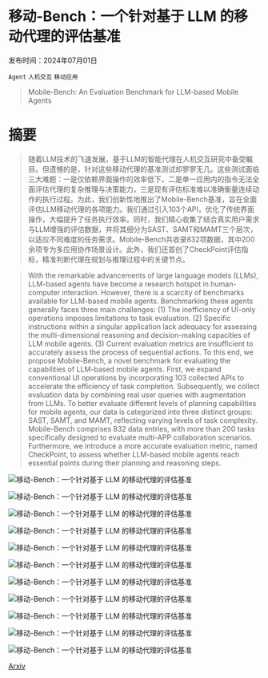 # 移动-Bench：一个针对基于 LLM 的移动代理的评估基准

发布时间：2024年07月01日

`Agent` `人机交互` `移动应用`

> Mobile-Bench: An Evaluation Benchmark for LLM-based Mobile Agents

# 摘要

> 随着LLM技术的飞速发展，基于LLM的智能代理在人机交互研究中备受瞩目。但遗憾的是，针对这些移动代理的基准测试却寥寥无几。这些测试面临三大难题：一是仅依赖界面操作的效率低下，二是单一应用内的指令无法全面评估代理的复杂推理与决策能力，三是现有评估标准难以准确衡量连续动作的执行过程。为此，我们创新性地推出了Mobile-Bench基准，旨在全面评估LLM移动代理的各项能力。我们通过引入103个API，优化了传统界面操作，大幅提升了任务执行效率。同时，我们精心收集了结合真实用户需求与LLM增强的评估数据，并将其细分为SAST、SAMT和MAMT三个层次，以适应不同难度的任务需求。Mobile-Bench共收录832项数据，其中200余项专为多应用协作场景设计。此外，我们还首创了CheckPoint评估指标，精准判断代理在规划与推理过程中的关键节点。

> With the remarkable advancements of large language models (LLMs), LLM-based agents have become a research hotspot in human-computer interaction. However, there is a scarcity of benchmarks available for LLM-based mobile agents. Benchmarking these agents generally faces three main challenges: (1) The inefficiency of UI-only operations imposes limitations to task evaluation. (2) Specific instructions within a singular application lack adequacy for assessing the multi-dimensional reasoning and decision-making capacities of LLM mobile agents. (3) Current evaluation metrics are insufficient to accurately assess the process of sequential actions. To this end, we propose Mobile-Bench, a novel benchmark for evaluating the capabilities of LLM-based mobile agents. First, we expand conventional UI operations by incorporating 103 collected APIs to accelerate the efficiency of task completion. Subsequently, we collect evaluation data by combining real user queries with augmentation from LLMs. To better evaluate different levels of planning capabilities for mobile agents, our data is categorized into three distinct groups: SAST, SAMT, and MAMT, reflecting varying levels of task complexity. Mobile-Bench comprises 832 data entries, with more than 200 tasks specifically designed to evaluate multi-APP collaboration scenarios. Furthermore, we introduce a more accurate evaluation metric, named CheckPoint, to assess whether LLM-based mobile agents reach essential points during their planning and reasoning steps.

![移动-Bench：一个针对基于 LLM 的移动代理的评估基准](../../../paper_images/2407.00993/x1.png)

![移动-Bench：一个针对基于 LLM 的移动代理的评估基准](../../../paper_images/2407.00993/x2.png)

![移动-Bench：一个针对基于 LLM 的移动代理的评估基准](../../../paper_images/2407.00993/x3.png)

![移动-Bench：一个针对基于 LLM 的移动代理的评估基准](../../../paper_images/2407.00993/x4.png)

![移动-Bench：一个针对基于 LLM 的移动代理的评估基准](../../../paper_images/2407.00993/x5.png)

![移动-Bench：一个针对基于 LLM 的移动代理的评估基准](../../../paper_images/2407.00993/x6.png)

![移动-Bench：一个针对基于 LLM 的移动代理的评估基准](../../../paper_images/2407.00993/x7.png)

![移动-Bench：一个针对基于 LLM 的移动代理的评估基准](../../../paper_images/2407.00993/x8.png)

![移动-Bench：一个针对基于 LLM 的移动代理的评估基准](../../../paper_images/2407.00993/x9.png)

![移动-Bench：一个针对基于 LLM 的移动代理的评估基准](../../../paper_images/2407.00993/x10.png)

![移动-Bench：一个针对基于 LLM 的移动代理的评估基准](../../../paper_images/2407.00993/x11.png)

[Arxiv](https://arxiv.org/abs/2407.00993)